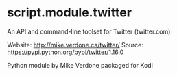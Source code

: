 # script.module.twitter
An API and command-line toolset for Twitter (twitter.com)

Website: http://mike.verdone.ca/twitter/
Source: https://pypi.python.org/pypi/twitter/1.16.0

Python module by Mike Verdone packaged for Kodi
